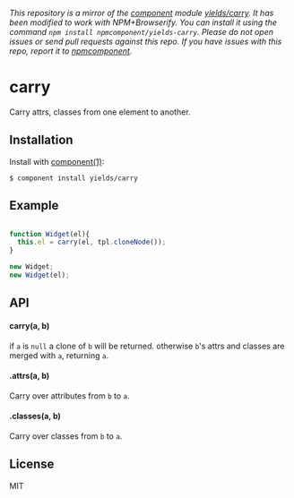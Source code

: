 *This repository is a mirror of the [component](http://component.io) module [yields/carry](http://github.com/yields/carry). It has been modified to work with NPM+Browserify. You can install it using the command `npm install npmcomponent/yields-carry`. Please do not open issues or send pull requests against this repo. If you have issues with this repo, report it to [npmcomponent](https://github.com/airportyh/npmcomponent).*

# carry

  Carry attrs, classes from one element to another.

## Installation

  Install with [component(1)](http://component.io):

    $ component install yields/carry

## Example

```js

function Widget(el){
  this.el = carry(el, tpl.cloneNode());
}

new Widget;
new Widget(el);

```

## API

#### carry(a, b)

  if `a` is `null` a clone of `b` will be returned.
  otherwise `b`'s attrs and classes are merged with `a`,
  returning `a`.

#### .attrs(a, b)

Carry over attributes from `b` to `a`.

#### .classes(a, b)

Carry over classes from `b` to `a`.

## License

  MIT
